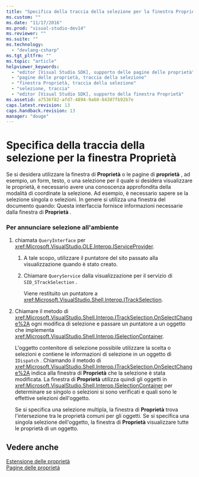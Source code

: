 ```yaml
---
title: "Specifica della traccia della selezione per la finestra Propriet&#224; | Microsoft Docs"
ms.custom: ""
ms.date: "11/17/2016"
ms.prod: "visual-studio-dev14"
ms.reviewer: ""
ms.suite: ""
ms.technology: 
  - "devlang-csharp"
ms.tgt_pltfrm: ""
ms.topic: "article"
helpviewer_keywords: 
  - "editor [Visual Studio SDK], supporto delle pagine delle proprietà"
  - "pagine delle proprietà, traccia della selezione"
  - "finestra Proprietà, traccia della selezione"
  - "selezione, traccia"
  - "editor [Visual Studio SDK], supporto della finestra Proprietà"
ms.assetid: a7536f82-afd7-4894-9a60-84307fb92b7e
caps.latest.revision: 13
caps.handback.revision: 13
manager: "douge"
---
```

# Specifica della traccia della selezione per la finestra Propriet&#224;
Se si desidera utilizzare la finestra di **Proprietà** o le pagine di **proprietà** , ad esempio, un form, testo, o una selezione per il quale si desidera visualizzare le proprietà, è necessario avere una conoscenza approfondita della modalità di coordinate la selezione.  Ad esempio, è necessario sapere se la selezione singola o selezioni.  In genere si utilizza una finestra del documento quando:  Questa interfaccia fornisce informazioni necessarie dalla finestra di **Proprietà** .  
  
### Per annunciare selezione all'ambiente  
  
1.  chiamata `QueryInterface` per <xref:Microsoft.VisualStudio.OLE.Interop.IServiceProvider>.  
  
    1.  A tale scopo, utilizzare il puntatore del sito passato alla visualizzazione quando è stato creato.  
  
    2.  Chiamare `QueryService` dalla visualizzazione per il servizio di `SID_STrackSelection` .  
  
         Viene restituito un puntatore a <xref:Microsoft.VisualStudio.Shell.Interop.ITrackSelection>.  
  
2.  Chiamare il metodo di <xref:Microsoft.VisualStudio.Shell.Interop.ITrackSelection.OnSelectChange%2A> ogni modifica di selezione e passare un puntatore a un oggetto che implementa <xref:Microsoft.VisualStudio.Shell.Interop.ISelectionContainer>.  
  
     L'oggetto contenitore di selezione possibile utilizzare la scelta o selezioni e contiene le informazioni di selezione in un oggetto di `IDispatch` .  Chiamando il metodo di <xref:Microsoft.VisualStudio.Shell.Interop.ITrackSelection.OnSelectChange%2A> indica alla finestra di **Proprietà** che la selezione è stata modificata.  La finestra di **Proprietà** utilizza quindi gli oggetti in <xref:Microsoft.VisualStudio.Shell.Interop.ISelectionContainer> per determinare se singolo o selezioni si sono verificati e quali sono le effettive selezioni dell'oggetto.  
  
     Se si specifica una selezione multipla, la finestra di **Proprietà** trova l'intersezione tra le proprietà comuni per gli oggetti.  Se si specifica una singola selezione dell'oggetto, la finestra di **Proprietà** visualizzare tutte le proprietà di un oggetto.  
  
## Vedere anche  
 [Estensione delle proprietà](../Topic/Extending%20Properties.md)   
 [Pagine delle proprietà](../Topic/Property%20Pages.md)